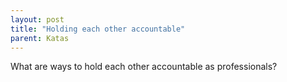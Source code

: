 ```yaml
---
layout: post
title: "Holding each other accountable"
parent: Katas
---
```

What are ways to hold each other accountable as professionals?
